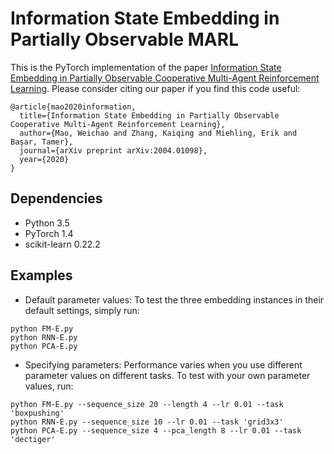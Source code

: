 # Information State Embedding in Partially Observable MARL 

This is the PyTorch implementation of the paper [Information State Embedding in Partially Observable Cooperative Multi-Agent Reinforcement Learning](https://arxiv.org/). Please consider citing our paper if you find this code useful:

```
@article{mao2020information,
  title={Information State Embedding in Partially Observable Cooperative Multi-Agent Reinforcement Learning},
  author={Mao, Weichao and Zhang, Kaiqing and Miehling, Erik and Başar, Tamer},
  journal={arXiv preprint arXiv:2004.01098},
  year={2020}
}
```


## Dependencies
- Python 3.5
- PyTorch 1.4
- scikit-learn 0.22.2


## Examples
- Default parameter values: To test the three embedding instances in their default settings, simply run:
```
python FM-E.py
python RNN-E.py
python PCA-E.py
```
- Specifying parameters: Performance varies when you use different parameter values on different tasks. To test with your own parameter values, run:
```
python FM-E.py --sequence_size 20 --length 4 --lr 0.01 --task 'boxpushing'
python RNN-E.py --sequence_size 10 --lr 0.01 --task 'grid3x3'
python PCA-E.py --sequence_size 4 --pca_length 8 --lr 0.01 --task 'dectiger'
```

